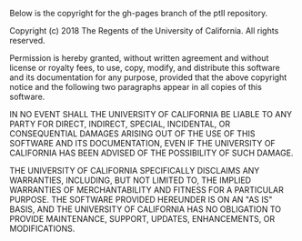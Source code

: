 Below is the copyright for the gh-pages branch of the ptII repository.

Copyright (c) 2018 The Regents of the University of California.
All rights reserved.

Permission is hereby granted, without written agreement and without
license or royalty fees, to use, copy, modify, and distribute this
software and its documentation for any purpose, provided that the above
copyright notice and the following two paragraphs appear in all copies
of this software.

IN NO EVENT SHALL THE UNIVERSITY OF CALIFORNIA BE LIABLE TO ANY PARTY
FOR DIRECT, INDIRECT, SPECIAL, INCIDENTAL, OR CONSEQUENTIAL DAMAGES
ARISING OUT OF THE USE OF THIS SOFTWARE AND ITS DOCUMENTATION, EVEN IF
THE UNIVERSITY OF CALIFORNIA HAS BEEN ADVISED OF THE POSSIBILITY OF
SUCH DAMAGE.

THE UNIVERSITY OF CALIFORNIA SPECIFICALLY DISCLAIMS ANY WARRANTIES,
INCLUDING, BUT NOT LIMITED TO, THE IMPLIED WARRANTIES OF
MERCHANTABILITY AND FITNESS FOR A PARTICULAR PURPOSE. THE SOFTWARE
PROVIDED HEREUNDER IS ON AN "AS IS" BASIS, AND THE UNIVERSITY OF
CALIFORNIA HAS NO OBLIGATION TO PROVIDE MAINTENANCE, SUPPORT, UPDATES,
ENHANCEMENTS, OR MODIFICATIONS.

